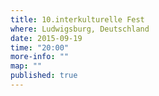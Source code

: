 ```yaml
---
title: 10.interkulturelle Fest
where: Ludwigsburg, Deutschland
date: 2015-09-19
time: "20:00"
more-info: ""
map: ""
published: true
---
```


